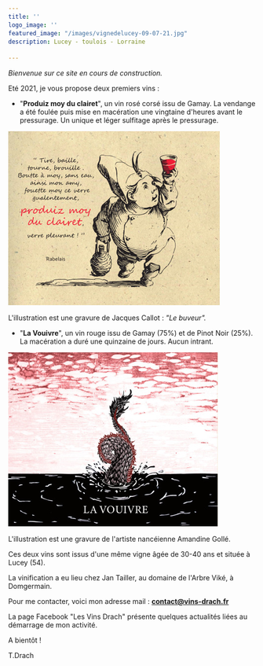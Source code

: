 ```yaml
---
title: ''
logo_image: ''
featured_image: "/images/vignedelucey-09-07-21.jpg"
description: Lucey - toulois - Lorraine

---
```

_Bienvenue sur ce site en cours de construction._

Eté 2021, je vous propose deux premiers vins :

* "**Produiz moy du clairet**", un vin rosé corsé issu de Gamay. La vendange a été foulée puis mise en macération une vingtaine d'heures avant le pressurage. Un unique et léger sulfitage après le pressurage.

![](images/clairet-test-3.jpg)

L'illustration est une gravure de Jacques Callot : _"Le buveur"._

* "**La Vouivre**",  un vin rouge issu de Gamay (75%) et de Pinot Noir (25%). La macération a duré une quinzaine de jours. Aucun intrant.

![](images/la-vouivre_test4-2.jpg)

L'illustration est une gravure de l'artiste nancéienne Amandine Gollé.

Ces deux vins sont issus d'une même vigne âgée de 30-40 ans et située à Lucey (54). 

La vinification a eu lieu chez Jan Tailler, au domaine de l'Arbre Viké, à Domgermain.

Pour me contacter, voici mon adresse mail : [**contact@vins-drach.fr**](mailto:contact@vins-drach.fr)

La page Facebook "Les Vins Drach" présente quelques actualités liées au démarrage de mon activité.

A bientôt !

T.Drach